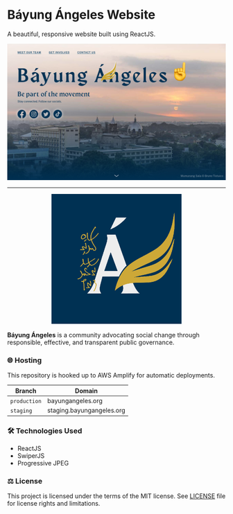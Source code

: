 # Báyung Ángeles Website

A beautiful, responsive website built using ReactJS.

[![Báyung Ángeles website](/screenshots/landing.png?raw=true)](https://bayungangeles.org/)

---

<p align="center">
  <img src="/public/logo512.png?raw=true" width="300" alt="Báyung Ángeles" />
</p>

**Báyung Ángeles** is a community advocating social change through responsible, effective, and transparent public governance.

### 🌐 Hosting

This repository is hooked up to AWS Amplify for automatic deployments.

| Branch | Domain |
| --- | --- |
| `production` | bayungangeles.org |
| `staging` | staging.bayungangeles.org |

### 🛠 Technologies Used

- ReactJS
- SwiperJS
- Progressive JPEG

### ⚖️ License

This project is licensed under the terms of the MIT license. See [LICENSE](LICENSE.md) file for license rights and limitations.
